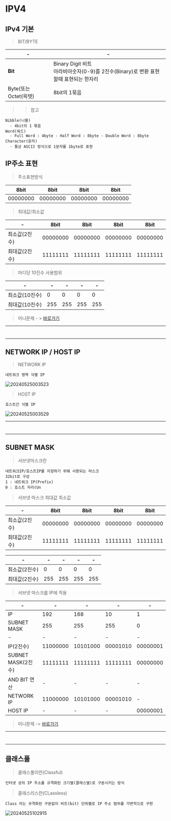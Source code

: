 # IPV4

IPv4 기본
---

> BIT/BYTE <br>

|-|-| 
|-|-| 
|**Bit**|Binary Digit 비트<br>아라비아숫자(0-9)를 2진수(Binary)로 변환 표현할때 표현되는 한자리|  
|Byte(또는 Octet(옥텟)|8bit의 1묶음| 

> > 참고 <br>
```
Nibble(니블)
  - 4bit의 1 묶음
Word(워드)
  - Full Word : 4byte - Half Word : 8byte - Double Word : 8byte
Character(문자)
  - 통상 ASCII 방식으로 1문자를 1byte로 표현
```

IP주소 표현
---

>주소표현방식<br>

|8bit|8bit|8bit|8bit|
|-|-|-|-|
|00000000|00000000|00000000|00000000|

>최대값/최소값<br>

|-|8bit|8bit|8bit|8bit|
|-|-|-|-|-| 
|최소값(2진수)|00000000|00000000|00000000|00000000| 
|최대값(2진수)|11111111|11111111|11111111|11111111| 

> 마디당 10진수 사용범위<br>

|-|-|-|-|-|
|-|-|-|-|-|
|최소값(10진수)|0|0|0|0|
|최대값(10진수)|255|255|255|255|

>미니문제 - > [바로가기](./문제/01.md)<br>

---
#
---

NETWORK IP / HOST IP
---

>NETWORK IP<br>
```
네트워크 영역 식별 IP
```
![20240525003523](https://github.com/MY-ALL-LECTURE/CCNA/assets/84259104/8ad7be96-4272-4192-92f2-4a27d5cf5da2)

>HOST IP<br>
```
호스트간 식별 IP
```
![20240525003529](https://github.com/MY-ALL-LECTURE/CCNA/assets/84259104/7d5dd64a-7b97-4cbb-904d-ed2c3b279216)


---
#
---
SUBNET MASK
---

>서브넷마스크란<br>
```
네트워크IP/호스트IP를 지정하기 위해 사용되는 마스크
32bit로 구성
1 : 네트워크 IP(Prefix)
0 : 호스트 자리(Un
```

>서브넷 마스크 최대값 최소값<br>

|-|8bit|8bit|8bit|8bit|
|-|-|-|-|-| 
|최소값(2진수)|00000000|00000000|00000000|00000000| 
|최대값(2진수)|11111111|11111111|11111111|11111111| 

|-|-|-|-|-|
|-|-|-|-|-| 
|최소값(2진수)|0|0|0|0| 
|최대값(2진수)|255|255|255|255| 

>서브넷 마스크를 IP에 적용<br>

|-|-|-|-|-|
|-|-|-|-|-|
|IP|192|168|10|1| 
|SUBNET MASK|255|255|255|0|
|-|-|-|-|-|
|IP(2진수)|11000000|10101000|00001010|00000001| 
|SUBNET MASK(2진수)|11111111|11111111|11111111|00000000| 
|AND BIT 연산|-|-|-|-|
|NETWORK IP|11000000|10101000|00001010|-|
|HOST IP|-|-|-|00000001|

> 미니문제 -> [바로가기](./문제/02.md)
---
#
---

클래스풀
---

> 클래스풀이란(Classful)<br>
```
인터넷 상의 IP 주소를 규격화된 크기별(클래스별)로 구분시키는 방식
``` 
> 클래스리스란(CLassless)<br>
```
Class 라는 규격화된 구분없이 비트(bit) 단위별로 IP 주소 범위를 가변적으로 구현
```

![20240525102915](https://github.com/MY-ALL-LECTURE/CCNA/assets/84259104/4ae95582-a2aa-43d6-973a-b2c65a7e4556)



